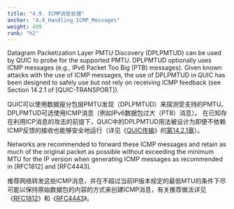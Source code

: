 ```yaml
---
title: "4.9. ICMP消息处理"
anchor: "4.9_Handling_ICMP_Messages"
weight: 409
rank: "h2"
---
```


Datagram Packetization Layer PMTU Discovery (DPLPMTUD) can be used by QUIC to probe for the supported PMTU. DPLPMTUD optionally uses ICMP messages (e.g., IPv6 Packet Too Big (PTB) messages). Given known attacks with the use of ICMP messages, the use of DPLPMTUD in QUIC has been designed to safely use but not rely on receiving ICMP feedback (see Section 14.2.1 of [QUIC-TRANSPORT]).

QUIC可以使用数据报分包层PMTU发现（DPLPMTUD）来探测受支持的PMTU。
DPLPMTUD可选使用ICMP消息（例如IPv6数据包过大（PTB）消息）。
在已知存在利用ICP消息的攻击的前提下，QUIC中的DPLPMTUD用法被设计为即便不依赖ICMP反馈的接收也能够安全地运行（详见《[QUIC传输](../RFC9000_Chinese_Simplified)》的[第14.2.1章](../RFC9000_Chinese_Simplified/#14.2.1_Handling_of_ICMP_Messages_by_PMTUD)）。

Networks are recommended to forward these ICMP messages and retain as much of the original packet as possible without exceeding the minimum MTU for the IP version when generating ICMP messages as recommended in [RFC1812] and [RFC4443].

推荐网络转发这些ICMP消息，并在不超过当前IP版本规定的最低MTU的条件下尽可能以保持原始数据包的内容的方式来创建ICMP消息，有关推荐做法详见《[RFC1812](https://www.rfc-editor.org/info/rfc1812)》和《[RFC4443](https://www.rfc-editor.org/info/rfc4443)》。
